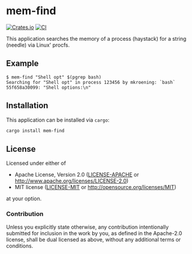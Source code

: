 # mem-find

[![Crates.io](https://img.shields.io/crates/v/mem-find)](https://crates.io/crates/mem-find)
[![CI](https://github.com/mkroening/mem-find/actions/workflows/ci.yml/badge.svg)](https://github.com/mkroening/mem-find/actions/workflows/ci.yml)

This application searches the memory of a process (haystack) for a string (needle) via Linux' procfs.

## Example

```console
$ mem-find "Shell opt" $(pgrep bash)
Searching for "Shell opt" in process 123456 by mkroening: `bash`
55f658a30099: "Shell options:\n"
```

## Installation

This application can be installed via `cargo`:

```bash
cargo install mem-find
```

## License

Licensed under either of

 * Apache License, Version 2.0
   ([LICENSE-APACHE](LICENSE-APACHE) or http://www.apache.org/licenses/LICENSE-2.0)
 * MIT license
   ([LICENSE-MIT](LICENSE-MIT) or http://opensource.org/licenses/MIT)

at your option.

### Contribution

Unless you explicitly state otherwise, any contribution intentionally submitted
for inclusion in the work by you, as defined in the Apache-2.0 license, shall be
dual licensed as above, without any additional terms or conditions.
